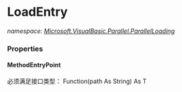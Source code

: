 ﻿# LoadEntry
_namespace: [Microsoft.VisualBasic.Parallel.ParallelLoading](./index.md)_






### Properties

#### MethodEntryPoint
必须满足接口类型： Function(path As String) As T
